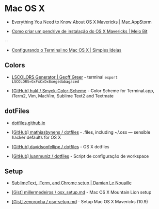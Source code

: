 # Mac OS X

* [Everything You Need to Know About OS X Mavericks | Mac.AppStorm](http://mac.appstorm.net/reviews/os-x-reviews/everything-you-need-to-know-about-os-x-mavericks/)

* [Como criar um pendrive de instalação do OS X Mavericks | Meio Bit](http://meiobit.com/270071/como-instalar-os-x-mavericks-atraves-do-pendrive-usb/)

--

* [Configurando o Terminal no Mac OS X | Simples Ideias](http://simplesideias.com.br/configurando-o-terminal-no-mac-os-x)


## Colors

* [LSCOLORS Generator | Geoff Greer](http://geoff.greer.fm/lscolors/) - terminal `export LSCOLORS=GxFxCxDxBxegedabagaced`

* [[GitHub] hukl / Smyck-Color-Scheme](https://github.com/hukl/Smyck-Color-Scheme) - Color Scheme for Terminal.app, iTerm2, Vim, MacVim, Sublime Text2 and Textmate


## dotFiles

* [dotfiles.github.io](http://dotfiles.github.io/)

* [[GitHub] mathiasbynens / dotfiles](https://github.com/mathiasbynens/dotfiles) - .files, including ~/.osx — sensible hacker defaults for OS X

* [[GitHub] davidsonfellipe / dotfiles](https://github.com/davidsonfellipe/dotfiles) - OS X dotfiles

* [[GitHub] luanmuniz / dotfiles](https://github.com/luanmuniz/dotfiles) - Script de configuração de workspace


## Setup

* [SublimeText, iTerm, and Chrome setup | Damian Le Nouaille](http://www.damln.com/log/setup/)

* [[Gist] millermedeiros / osx_setup.md](https://gist.github.com/millermedeiros/6615994) - Mac OS X Mountain Lion setup

* [[Gist] zenorocha / osx-setup.md](https://gist.github.com/zenorocha/7159780) - Setup Mac OS X Mavericks (10.9)